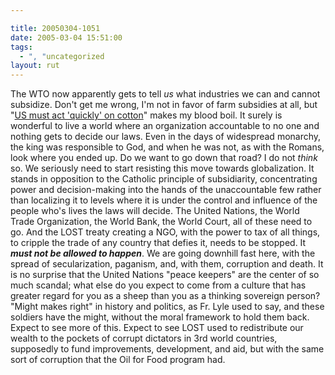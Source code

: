 ```yaml
---

title: 20050304-1051
date: 2005-03-04 15:51:00
tags:
  - ", "uncategorized
layout: rut
---
```


<p> The WTO now apparently gets to tell <em>us</em> what
industries we can and cannot subsidize.  Don't get me
wrong, I'm not in favor of farm subsidies at all, but "<a href="http://news.bbc.co.uk/2/hi/business/4317235.stm">US must act
'quickly' on cotton</a>" makes my blood boil.  It surely is wonderful
to live a world where an organization accountable to no one and
nothing gets to decide our laws.  Even in the days of widespread
monarchy, the king was responsible to God, and when he was not,
as with the Romans, look where you ended up.  Do we want to go down
that road? I do not <em>think</em> so.  We seriously need to start
resisting this move towards globalization.  It stands in opposition
to the Catholic principle of subsidiarity, concentrating power and
decision-making into the hands of the unaccountable few rather than
localizing it to levels where it is under the control and influence
of the people who's lives the laws will decide.  The United Nations,
the World Trade Organization, the World Bank, the World Court, all
of these need to go.  And the LOST treaty creating a NGO, with the
power to tax of all things, to cripple the trade of any country that
defies it, needs to be stopped.  It <strong><em>must not be allowed
to happen</em></strong>.  We are going downhill fast here, with
the spread of secularization, paganism, and, with them, corruption
and death.  It is no surprise that the United Nations "peace keepers"
are the center of so much scandal; what else do you expect to come
from a culture that has greater regard for you as a sheep than you
as a thinking sovereign person?  "Might makes right" in history and
politics, as Fr. Lyle used to say, and these soldiers have the might,
without the moral framework to hold them back.  Expect to see more
of this.  Expect to see LOST used to redistribute our wealth to the
pockets of corrupt dictators in 3rd world countries, supposedly to
fund improvements, development, and aid, but with the same sort of
corruption that the Oil for Food program had.</p>

